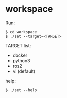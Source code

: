 # workspace

Run:

```
$ cd workspace
$ ./set --target=<TARGET>
```

TARGET list:

- docker
- python3
- ros2
- vi (default)

help:

```
$ ./set --help
```
